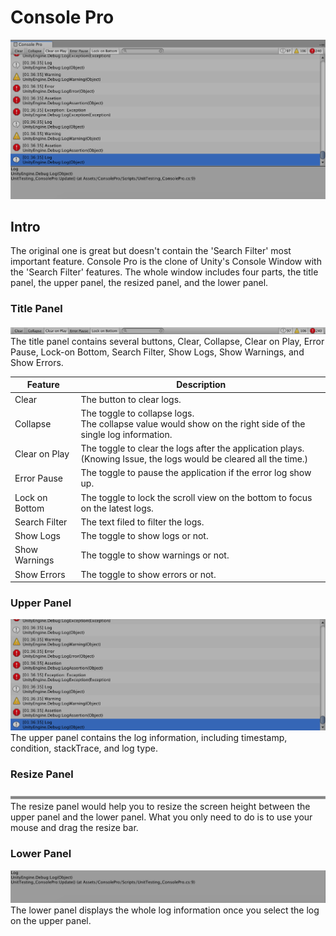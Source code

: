# Console Pro
<img src="https://github.com/ted10401/ConsolePro/blob/master/GithubResources/consolepro-profile.png">


## Intro
The original one is great but doesn't contain the 'Search Filter' most important feature. Console Pro is the clone of Unity's Console Window with the 'Search Filter' features. The whole window includes four parts, the title panel, the upper panel, the resized panel, and the lower panel.


### Title Panel
<img src="https://github.com/ted10401/ConsolePro/blob/master/GithubResources/consolepro-title.png">
The title panel contains several buttons, Clear, Collapse, Clear on Play, Error Pause, Lock-on Bottom, Search Filter, Show Logs,  Show Warnings, and Show Errors.

|Feature|Description|
|-------|-----------|
|Clear|The button to clear logs.|
|Collapse|The toggle to collapse logs.<br/>The collapse value would show on the right side of the single log information.|
|Clear on Play|The toggle to clear the logs after the application plays.<br/>(Knowing Issue, the logs would be cleared all the time.)|
|Error Pause|The toggle to pause the application if the error log show up.|
|Lock on Bottom|The toggle to lock the scroll view on the bottom to focus on the latest logs.|
|Search Filter|The text filed to filter the logs.|
|Show Logs| The toggle to show logs or not.|
|Show Warnings| The toggle to show warnings or not.|
|Show Errors| The toggle to show errors or not.|


### Upper Panel
<img src="https://github.com/ted10401/ConsolePro/blob/master/GithubResources/consolepro-upper.png">
The upper panel contains the log information, including timestamp, condition, stackTrace, and log type.


### Resize Panel
<img src="https://github.com/ted10401/ConsolePro/blob/master/GithubResources/consolepro-resize.png">
The resize panel would help you to resize the screen height between the upper panel and the lower panel.
What you only need to do is to use your mouse and drag the resize bar.


### Lower Panel
<img src="https://github.com/ted10401/ConsolePro/blob/master/GithubResources/consolepro-lower.png">
The lower panel displays the whole log information once you select the log on the upper panel.
